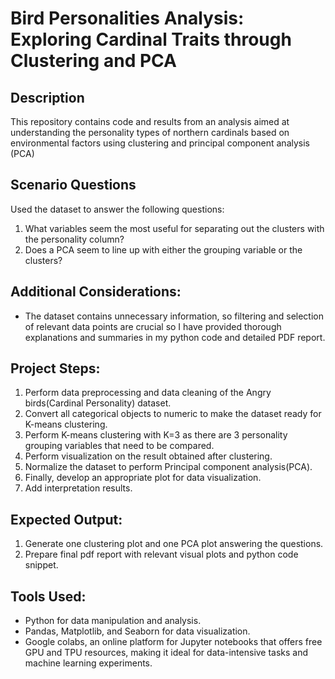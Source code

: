 # Bird Personalities Analysis: Exploring Cardinal Traits through Clustering and PCA

## Description
This repository contains code and results from an analysis aimed at understanding the personality types of northern cardinals based on environmental factors using clustering and principal component analysis (PCA)

## Scenario Questions
Used the dataset to answer the following questions:
1. What variables seem the most useful for separating out the clusters with the personality column?
2. Does a PCA seem to line up with either the grouping variable or the clusters?

## Additional Considerations: 
- The dataset contains unnecessary information, so filtering and selection of relevant data points are crucial so I have provided thorough explanations and summaries in my python code and detailed PDF report.
  
## Project Steps:
1. Perform data preprocessing and data cleaning of the Angry birds(Cardinal Personality) dataset.
2. Convert all categorical objects to numeric to make the dataset ready for K-means clustering.
3. Perform K-means clustering with K=3 as there are 3 personality grouping variables that need to be compared.
4. Perform visualization on the result obtained after clustering.
5. Normalize the dataset to perform Principal component analysis(PCA).
6. Finally, develop an appropriate plot for data visualization.
7. Add interpretation results.

## Expected Output:
1. Generate one clustering plot and one PCA plot answering the questions.
2. Prepare final pdf report with relevant visual plots and python code snippet.

## Tools Used:
- Python for data manipulation and analysis.
- Pandas, Matplotlib, and Seaborn for data visualization.
- Google colabs, an online platform for Jupyter notebooks that offers free GPU and TPU resources, making it ideal for data-intensive tasks and machine learning experiments.
